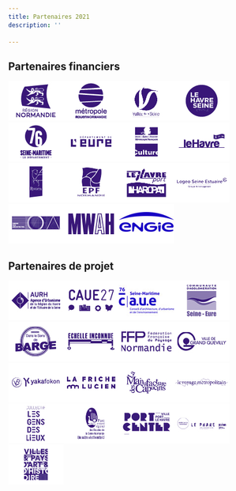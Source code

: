 ```yaml
---
title: Partenaires 2021
description: ''

---
```

## Partenaires financiers

![](/files/logos.jpg)![](/files/logos2.jpg)![](/files/logos3.jpg)![](/files/logos4.jpg)![](/files/logos5.jpg)![](/files/logos6.jpg)![](/files/logos7.jpg)![](/files/logos8.jpg)![](/files/logos9.jpg)![](/files/logos10.jpg)![](/files/logos11.jpg)![](/files/logos12.jpg)![](/files/logos13.jpg)![](/files/logos14.jpg)![](/files/logo-engie-partenaire-financier.jpg)

## Partenaires de projet

![](/files/logos15.jpg)![](/files/logos16.jpg)![](/files/caue-76-ok.jpg)![](/files/logos18.jpg)![](/files/logos19.jpg)![](/files/logos20.jpg)![](/files/logos21.jpg)![](/files/logos22.jpg)![](/files/logos23.jpg)![](/files/logos24.jpg)![](/files/logos25.jpg)![](/files/logos26.jpg)![](/files/logos27.jpg)![](/files/logos28.jpg)![](/files/logos29.jpg)![](/files/logos30.jpg)![](/files/logos31.jpg)